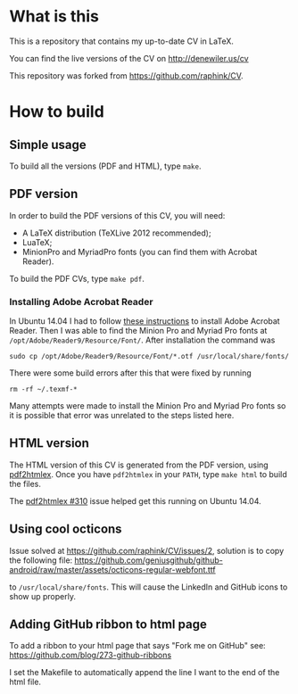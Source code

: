 # What is this

This is a repository that contains my up-to-date CV in LaTeX.

You can find the live versions of the CV on http://denewiler.us/cv

This repository was forked from https://github.com/raphink/CV.

# How to build

## Simple usage

To build all the versions (PDF and HTML), type `make`.

## PDF version

In order to build the PDF versions of this CV, you will need:

   * A LaTeX distribution (TeXLive 2012 recommended);
   * LuaTeX;
   * MinionPro and MyriadPro fonts (you can find them with Acrobat Reader).

To build the PDF CVs, type `make pdf`.

### Installing Adobe Acrobat Reader

In Ubuntu 14.04 I had to follow
[these instructions](http://askubuntu.com/questions/455135/how-do-i-install-adobe-acrobat-reader-from-the-repository)
to install Adobe Acrobat Reader. Then I was able to find the Minion Pro and Myriad Pro fonts at
`/opt/Adobe/Reader9/Resource/Font/`. After installation the command was

    sudo cp /opt/Adobe/Reader9/Resource/Font/*.otf /usr/local/share/fonts/

There were some build errors after this that were fixed by running

    rm -rf ~/.texmf-*

Many attempts were made to install the Minion Pro and Myriad Pro fonts so it is possible that error was unrelated to
the steps listed here.

## HTML version

The HTML version of this CV is generated from the PDF version, using
[pdf2htmlex](https://github.com/coolwanglu/pdf2htmlEX). Once you have `pdf2htmlex` in your `PATH`, type `make html` to
build the files.

The [pdf2htmlex #310](https://github.com/coolwanglu/pdf2htmlEX/issues/310) issue helped get this running on Ubuntu
14.04.

## Using cool octicons

Issue solved at https://github.com/raphink/CV/issues/2, solution is to copy the following file:
https://github.com/geniusgithub/github-android/raw/master/assets/octicons-regular-webfont.ttf

to `/usr/local/share/fonts`. This will cause the LinkedIn and GitHub icons to show up properly.

## Adding GitHub ribbon to html page

To add a ribbon to your html page that says "Fork me on GitHub" see:
https://github.com/blog/273-github-ribbons

I set the Makefile to automatically append the line I want to the end of the html file.
